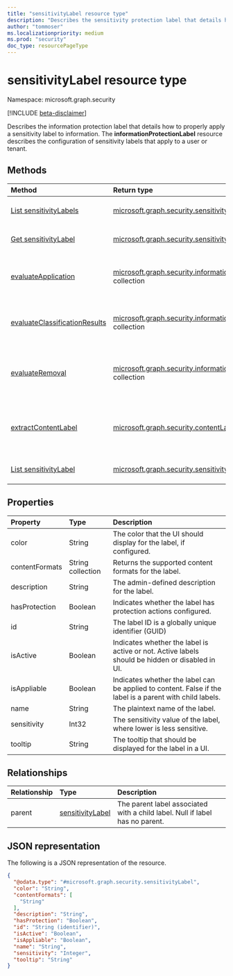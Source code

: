 ```yaml
---
title: "sensitivityLabel resource type"
description: "Describes the sensitivity protection label that details how to properly apply a sensitivity label to information."
author: "tommoser"
ms.localizationpriority: medium
ms.prod: "security"
doc_type: resourcePageType
---
```


# sensitivityLabel resource type

Namespace: microsoft.graph.security

[!INCLUDE [beta-disclaimer](../../includes/beta-disclaimer.md)]

Describes the information protection label that details how to properly apply a sensitivity label to information. The **informationProtectionLabel** resource describes the configuration of sensitivity labels that apply to a user or tenant.  
## Methods
| Method                                                                                   | Return type                                                                                                             | Description                                                                                                                         |
| :--------------------------------------------------------------------------------------- | :---------------------------------------------------------------------------------------------------------------------- | :---------------------------------------------------------------------------------------------------------------------------------- |
| [List sensitivityLabels](../api/security-informationprotection-sensitivitylabel-list.md) | [microsoft.graph.security.sensitivityLabel](../resources/security-informationprotection-sensitivitylabel.md) collection | Get a list of the [sensitivityLabel](../resources/security-informationprotection-sensitivitylabel.md) objects and their properties. |
| [Get sensitivityLabel](../api/security-informationprotection-sensitivitylabel-get.md)                                    | [microsoft.graph.security.sensitivityLabel](../resources/security-informationprotection-sensitivitylabel.md)                                  | Read the properties and relationships of a [sensitivityLabel](../resources/security-informationprotection-sensitivitylabel.md) object.                                                       |
| [evaluateApplication](../api/security-informationprotection-sensitivitylabel-evaluateapplication.md)                     | [microsoft.graph.security.informationProtectionAction](../resources/security-informationprotection-informationprotectionaction.md) collection | Given an input of [contentInfo](contentinfo.md) and [labelingOptions](labelingoptions.md), compute the set of actions require to apply the label.                      |
| [evaluateClassificationResults](../api/security-informationprotection-sensitivitylabel-evaluateclassificationresults.md) | [microsoft.graph.security.informationProtectionAction](../resources/security-informationprotection-informationprotectionaction.md) collection | Given an input of [contentInfo](contentinfo.md) and classification results, compute the set of actions require to apply the label.                                     |
| [evaluateRemoval](../api/security-informationprotection-sensitivitylabel-evaluateremoval.md)                             | [microsoft.graph.security.informationProtectionAction](../resources/security-informationprotection-informationprotectionaction.md) collection | Given an input of [contentInfo](contentinfo.md) and [downgradeJustification](downgradejustification.md), compute the actions that should be taken to remove the label. |
| [extractContentLabel](../api/security-informationprotection-sensitivitylabel-extractcontentlabel.md)                     | [microsoft.graph.security.contentLabel](../resources/security-informationprotection-contentlabel.md)                                          | Given an input of [contentInfo](contentinfo.md), return details on the [informationProtectionLabel](informationprotectionlabel.md) that the metadata represents.       |
| [List sensitivityLabel](../api/security-informationprotection-sensitivitylabel-list-parent.md)                           | [microsoft.graph.security.sensitivityLabel](../resources/security-informationprotection-sensitivitylabel.md) collection                       | Get the sensitivityLabel resources from the parent navigation property.                                                                                                |

## Properties
| Property       | Type              | Description                                                                                              |
| :------------- | :---------------- | :------------------------------------------------------------------------------------------------------- |
| color          | String            | The color that the UI should display for the label, if configured.                                       |
| contentFormats | String collection | Returns the supported content formats for the label.                                                     |
| description    | String            | The admin-defined description for the label.                                                             |
| hasProtection  | Boolean           | Indicates whether the label has protection actions configured.                                           |
| id             | String            | The label ID is a globally unique identifier (GUID)                                                      |
| isActive       | Boolean           | Indicates whether the label is active or not. Active labels should be hidden or disabled in UI.          |
| isAppliable    | Boolean           | Indicates whether the label can be applied to content. False if the label is a parent with child labels. |
| name           | String            | The plaintext name of the label.                                                                         |
| sensitivity    | Int32             | The sensitivity value of the label, where lower is less sensitive.                                       |
| tooltip        | String            | The tooltip that should be displayed for the label in a UI.                                              |

## Relationships
| Relationship | Type                                                                                | Description                                                                  |
| :----------- | :---------------------------------------------------------------------------------- | :--------------------------------------------------------------------------- |
| parent       | [sensitivityLabel](../resources/security-informationprotection-sensitivitylabel.md) | The parent label associated with a child label. Null if label has no parent. |

## JSON representation
The following is a JSON representation of the resource.
<!-- {
  "blockType": "resource",
  "keyProperty": "id",
  "@odata.type": "microsoft.graph.security.sensitivityLabel",
  "openType": false
}
-->
``` json
{
  "@odata.type": "#microsoft.graph.security.sensitivityLabel",
  "color": "String",
  "contentFormats": [
    "String"
  ],
  "description": "String",
  "hasProtection": "Boolean",
  "id": "String (identifier)",
  "isActive": "Boolean",
  "isAppliable": "Boolean",
  "name": "String",
  "sensitivity": "Integer",
  "tooltip": "String"
}
```

